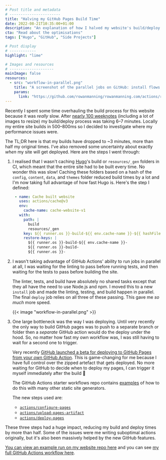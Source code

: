 ```yaml
---
# Post title and metadata
# -----------------------
title: "Halving my GitHub Pages Build Time"
date: 2022-08-21T10:35:00+01:00
description: "An explanation of how I halved my website's build/deploy process using a mix of actions optimisations and the new GitHub Pages Custom Actions beta."
cta: "Read about the optimisations"
tags: ["Hugo", "GitHub", "Side Projects"]

# Post display
# ------------
highlight: "lime"

# Images and resources
# --------------------
mainImage: false
resources:
  - src: "workflow-in-parallel.png"
    title: "A screenshot of the parallel jobs on GitHub: install flows into build, verify, and test jobs"
    params:
      link: "https://github.com/rowanmanning/rowanmanning.com/actions/runs/2897812350"
---
```


Recently I spent some time overhauling the build process for this website because it was _really_ slow. After [nearly 100 weeknotes](/weeknotes/) (including a lot of images to resize) my build/deploy process was taking 6–7 minutes. Locally my entire site builds in 500–800ms so I decided to investigate where my performance issues were.

The TL;DR here is that my builds have dropped to ~3 minutes, more than half my original times. I've also removed some uncertainty about exactly _when_ my site will get deployed. Here are the steps I went through:

  1. I realised that I wasn't caching [Hugo](https://gohugo.io/)'s build or `resources/_gen` folders in CI, which meant that the entire site had to be built every time. No wonder this was slow! Caching these folders based on a hash of the `config`, `content`, `data`, and `themes` folder reduced build times by a lot and I'm now taking full advantage of how fast Hugo is. Here's the step I defined:

     ```yaml
      - name: Cache built website
        uses: actions/cache@v3
        env:
          cache-name: cache-website-v1
        with:
          path: |
            build
            resources/_gen
          key: ${{ runner.os }}-build-${{ env.cache-name }}-${{ hashFiles('config', 'content', 'data', 'themes') }}
          restore-keys: |
            ${{ runner.os }}-build-${{ env.cache-name }}-
            ${{ runner.os }}-build-
            ${{ runner.os }}-
     ```

  2. I wasn't taking advantage of GitHub Actions' ability to run jobs in parallel at all, I was waiting for the linting to pass before running tests, and then waiting for the tests to pass before building the site.

      The linter, tests, and build have absolutely no shared tasks except that they all have the need to use Node.js and npm. I moved this to a new `install` job and made the linting, testing, and build happen in parallel. The final `deploy` job relies on all three of these passing. This gave me _so much_ more speed.

      {{< image "workflow-in-parallel.png" >}}

  3. One large bottleneck was the way I was deploying. Until very recently the only way to build GitHub pages was to push to a separate branch or folder then a _separate_ GitHub action would do the deploy under the hood. So, no matter how fast my own workflow was, I was still having to wait for a second one to trigger.
  
      Very recently [GitHub launched a beta for deploying to GitHub Pages from your _own_ GitHub Action](https://github.blog/changelog/2022-07-27-github-pages-custom-github-actions-workflows-beta/). This is game-changing for me because I have full control over the zipped artefact that gets deployed. No more waiting for GitHub to decide when to deploy my pages, I can trigger it myself immediately after the build :tada:

      The GitHub Actions starter workflows repo contains [examples](https://github.com/actions/starter-workflows/tree/main/pages) of how to do this with many other static site generators.

      The new steps used are:
        
        * [`actions/configure-pages`](https://github.com/actions/configure-pages)
        * [`actions/upload-pages-artifact`](https://github.com/actions/upload-pages-artifact)
        * [`actions/deploy-pages`](https://github.com/actions/deploy-pages)

These three steps had a huge impact, reducing my build and deploy times by more than half. Some of the issues were me writing suboptimal actions originally, but it's also been massively helped by the new GitHub features.

[You can view an example run on my website repo here](https://github.com/rowanmanning/rowanmanning.com/actions/runs/2897812350) and you can see [my full GitHub Actions workflow here](https://github.com/rowanmanning/rowanmanning.com/blob/main/.github/workflows/build-deploy.yml).
